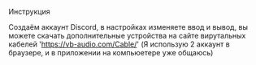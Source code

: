 Инструкция

Создаём аккаунт Discord, в настройках изменяете ввод и вывод, вы можете скачать дополнительные устройства на сайте вирутальных кабелей
'https://vb-audio.com/Cable/'
(Я использую 2 аккаунт в браузере, и в приложении на компьюетере уже общаюсь)

